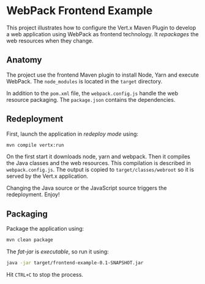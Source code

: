 # WebPack Frontend Example

This project illustrates how to configure the Vert.x Maven Plugin to develop a web application using WebPack as frontend 
technology. It _repackages_ the web resources when they change. 

## Anatomy

The project use the frontend Maven plugin to install Node, Yarn and execute WebPack. The `node_modules` is located in 
the `target` directory. 

In addition to the `pom.xml` file, the `webpack.config.js` handle the web resource packaging. The `package.json` contains
the dependencies.

## Redeployment

First, launch the application in _redeploy mode_ using:

```bash
mvn compile vertx:run
```

On the first start it downloads node, yarn and webpack. Then it compiles the Java classes and the web resources. This
compilation is described in `webpack.config.js`. The output is copied to `target/classes/webroot` so it is served by the
Vert.x application.

Changing the Java source or the JavaScript source triggers the redeployment. Enjoy!

## Packaging

Package the application using:

```bash
mvn clean package
```

The _fat-jar_ is _executable_, so run it using:

```bash
java -jar target/frontend-example-0.1-SNAPSHOT.jar 
```

Hit `CTRL+C` to stop the process.
